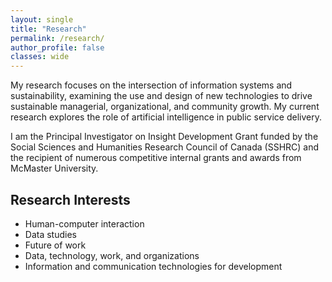```yaml
---
layout: single
title: "Research"
permalink: /research/
author_profile: false
classes: wide
---
```


My research focuses on the intersection of information systems and sustainability, examining the use and design of new technologies to drive sustainable managerial, organizational, and community growth. My current research explores the role of artificial intelligence in public service delivery.

I am the Principal Investigator on Insight Development Grant funded by the Social Sciences and Humanities Research Council of Canada (SSHRC) and the recipient of numerous competitive internal grants and awards from McMaster University.

## Research Interests

* Human-computer interaction
* Data studies
* Future of work
* Data, technology, work, and organizations
* Information and communication technologies for development
